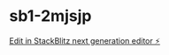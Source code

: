 # sb1-2mjsjp

[Edit in StackBlitz next generation editor ⚡️](https://stackblitz.com/~/github.com/mandarini/sb1-2mjsjp)